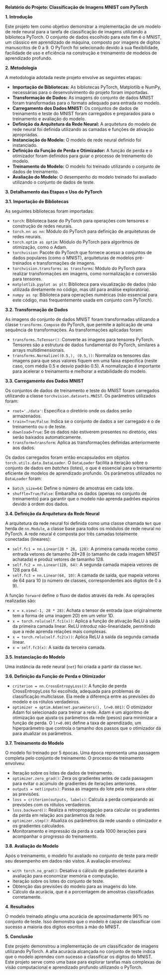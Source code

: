 **Relatório do Projeto: Classificação de Imagens MNIST com PyTorch**

**1\. Introdução**

Este projeto tem como objetivo demonstrar a implementação de um modelo de rede neural para a tarefa de classificação de imagens utilizando a biblioteca PyTorch. O conjunto de dados escolhido para este fim é o MNIST, um clássico em aprendizado de máquina, composto por imagens de dígitos manuscritos de 0 a 9\. O PyTorch foi selecionado devido à sua flexibilidade, facilidade de uso e eficiência na construção e treinamento de modelos de aprendizado profundo.

**2\. Metodologia**

A metodologia adotada neste projeto envolve as seguintes etapas:

* **Importação de Bibliotecas:** As bibliotecas PyTorch, Matplotlib e NumPy, necessárias para o desenvolvimento do projeto foram importadas.  
* **Transformação de Dados:** As imagens do conjunto de dados MNIST foram transformadas para o formato adequado para entrada no modelo.  
* **Carregamento dos Dados MNIST:** Os conjuntos de dados de treinamento e teste do MNIST foram carregados e preparados para o treinamento e avaliação do modelo.  
* **Definição da Arquitetura da Rede Neural:** A arquitetura do modelo de rede neural foi definida utilizando as camadas e funções de ativação apropriadas.  
* **Instanciação do Modelo:** O modelo de rede neural definido foi instanciado.  
* **Definição da Função de Perda e Otimizador:** A função de perda e o otimizador foram definidos para guiar o processo de treinamento do modelo.  
* **Treinamento do Modelo:** O modelo foi treinado utilizando o conjunto de dados de treinamento.  
* **Avaliação do Modelo:** O desempenho do modelo treinado foi avaliado utilizando o conjunto de dados de teste.

**3\. Detalhamento das Etapas e Uso do PyTorch**

**3.1. Importação de Bibliotecas**

As seguintes bibliotecas foram importadas:

* `torch`: Biblioteca base do PyTorch para operações com tensores e construção de redes neurais.  
* `torch.nn as nn`: Módulo do PyTorch para definição de arquiteturas de redes neurais.  
* `torch.optim as optim`: Módulo do PyTorch para algoritmos de otimização, como o Adam.  
* `torchvision`: Pacote do PyTorch que fornece acesso a conjuntos de dados populares (como o MNIST), arquiteturas de modelos pré-treinados e transformações de imagens.  
* `torchvision.transforms as transforms`: Módulo do PyTorch para realizar transformações em imagens, como normalização e conversão para tensores.  
* `matplotlib.pyplot as plt`: Biblioteca para visualização de dados (não utilizada diretamente no código, mas útil para análise exploratória).  
* `numpy as np`: Biblioteca para operações numéricas (não essencial para este código, mas frequentemente usada em conjunto com PyTorch).

**3.2. Transformação de Dados**

As imagens do conjunto de dados MNIST foram transformadas utilizando a classe `transforms.Compose` do PyTorch, que permite a aplicação de uma sequência de transformações. As transformações aplicadas foram:

* `transforms.ToTensor()`: Converte as imagens para tensores PyTorch. Tensores são a estrutura de dados fundamental do PyTorch, similares a arrays multidimensionais.  
* `transforms.Normalize((0.5,), (0.5,))`: Normaliza os tensores das imagens para que seus valores fiquem em uma faixa específica (neste caso, com média 0.5 e desvio padrão 0.5). A normalização é importante para acelerar o treinamento e melhorar a estabilidade do modelo.

**3.3. Carregamento dos Dados MNIST**

Os conjuntos de dados de treinamento e teste do MNIST foram carregados utilizando a classe `torchvision.datasets.MNIST`. Os parâmetros utilizados foram:

* `root='./data'`: Especifica o diretório onde os dados serão armazenados.  
* `train=True/False`: Indica se o conjunto de dados a ser carregado é o de treinamento ou o de teste.  
* `download=True`: Se os dados não estiverem presentes no diretório, eles serão baixados automaticamente.  
* `transform=transform`: Aplica as transformações definidas anteriormente aos dados.

Os dados carregados foram então encapsulados em objetos `torch.utils.data.DataLoader`. O `DataLoader` facilita a iteração sobre o conjunto de dados em *batches* (lotes), o que é essencial para o treinamento eficiente de modelos de aprendizado profundo. Os parâmetros utilizados no `DataLoader` foram:

* `batch_size=64`: Define o número de amostras em cada lote.  
* `shuffle=True/False`: Embaralha os dados (apenas no conjunto de treinamento) para garantir que o modelo não aprenda padrões espúrios devido à ordem dos dados.

**3.4. Definição da Arquitetura da Rede Neural**

A arquitetura da rede neural foi definida como uma classe chamada `Net` que herda de `nn.Module`, a classe base para todos os módulos de rede neural no PyTorch. A rede neural é composta por três camadas totalmente conectadas (lineares):

* `self.fc1 = nn.Linear(28 * 28, 128)`: A primeira camada recebe como entrada vetores de tamanho 28\*28 (o tamanho de cada imagem MNIST achatada) e produz vetores de tamanho 128\.  
* `self.fc2 = nn.Linear(128, 64)`: A segunda camada mapeia vetores de 128 para 64\.  
* `self.fc3 = nn.Linear(64, 10)`: A camada de saída, que mapeia vetores de 64 para 10 (o número de classes, correspondentes aos dígitos de 0 a 9).

A função `forward` define o fluxo de dados através da rede. As operações realizadas são:

* `x = x.view(-1, 28 * 28)`: Achata o tensor de entrada (que originalmente tem a forma de uma imagem 2D) em um vetor 1D.  
* `x = torch.relu(self.fc1(x))`: Aplica a função de ativação ReLU à saída da primeira camada linear. ReLU introduz não-linearidade, permitindo que a rede aprenda relações mais complexas.  
* `x = torch.relu(self.fc2(x))`: Aplica ReLU à saída da segunda camada linear.  
* `x = self.fc3(x)`: A saída da terceira camada.

**3.5. Instanciação do Modelo**

Uma instância da rede neural (`net`) foi criada a partir da classe `Net`.

**3.6. Definição da Função de Perda e Otimizador**

* `criterion = nn.CrossEntropyLoss()`: A função de perda CrossEntropyLoss foi escolhida, adequada para problemas de classificação multiclasse. Ela mede a diferença entre as previsões do modelo e os rótulos verdadeiros.  
* `optimizer = optim.Adam(net.parameters(), lr=0.001)`: O otimizador Adam foi selecionado para treinar a rede. Adam é um algoritmo de otimização que ajusta os parâmetros da rede (pesos) para minimizar a função de perda. O `lr=0.001` define a taxa de aprendizado, um hiperparâmetro que controla o tamanho dos passos que o otimizador dá para atualizar os parâmetros.

**3.7. Treinamento do Modelo**

O modelo foi treinado por 5 épocas. Uma época representa uma passagem completa pelo conjunto de treinamento. O processo de treinamento envolveu:

* Iteração sobre os lotes de dados de treinamento.  
* `optimizer.zero_grad()`: Zera os gradientes antes de cada passagem para evitar o acúmulo de gradientes de iterações anteriores.  
* `outputs = net(inputs)`: Passa as imagens do lote pela rede para obter as previsões.  
* `loss = criterion(outputs, labels)`: Calcula a perda comparando as previsões com os rótulos verdadeiros.  
* `loss.backward()`: Realiza a retropropagação para calcular os gradientes da perda em relação aos parâmetros da rede.  
* `optimizer.step()`: Atualiza os parâmetros da rede usando o otimizador e os gradientes calculados.  
* Monitoramento e impressão da perda a cada 1000 iterações para acompanhar o progresso do treinamento.

**3.8. Avaliação do Modelo**

Após o treinamento, o modelo foi avaliado no conjunto de teste para medir seu desempenho em dados não vistos. A avaliação envolveu:

* `with torch.no_grad()`: Desativa o cálculo de gradientes durante a avaliação para economizar memória e computação.  
* Iteração sobre os lotes do conjunto de teste.  
* Obtenção das previsões do modelo para as imagens do lote.  
* Cálculo da acurácia, que é a porcentagem de amostras classificadas corretamente.

**4\. Resultados**

O modelo treinado atingiu uma acurácia de aproximadamente 96% no conjunto de teste. Isso demonstra que o modelo é capaz de classificar com sucesso a maioria dos dígitos escritos à mão do MNIST.

**5\. Conclusão**

Este projeto demonstrou a implementação de um classificador de imagens utilizando PyTorch. A alta acurácia alcançada no conjunto de teste indica que o modelo aprendeu com sucesso a classificar os dígitos do MNIST. Este projeto serve como uma base para explorar tarefas mais complexas de visão computacional e aprendizado profundo utilizando o PyTorch.